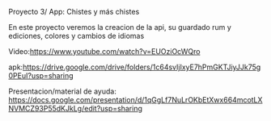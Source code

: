 Proyecto 3/ App: Chistes y más chistes

En este proyecto veremos la creacion de la api, su guardado rum y ediciones, colores y cambios de idiomas

Video:https://www.youtube.com/watch?v=EUOziOcWQro

apk:https://drive.google.com/drive/folders/1c64svIjIxyE7hPmGKTJiyJJk75g0PEuI?usp=sharing

Presentacion/material de ayuda: https://docs.google.com/presentation/d/1qGgLf7NuLrOKbEtXwx664mcotLXNVMCZ93P55dKJkLg/edit?usp=sharing
